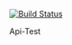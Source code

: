[![Build Status](https://travis-ci.com/laurarebecasantos/Api-Test.svg?branch=master)](https://travis-ci.com/laurarebecasantos/Api-Test)

Api-Test
